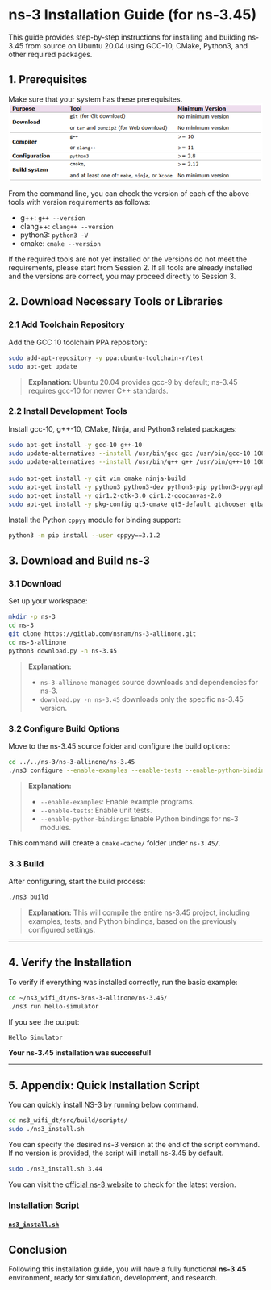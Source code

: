# ns-3 Installation Guide (for ns-3.45)
This guide provides step-by-step instructions for installing and building ns-3.45 from source on Ubuntu 20.04 using GCC-10, CMake, Python3, and other required packages.

## 1. Prerequisites
Make sure that your system has these prerequisites.
![image](../doc/images/requirement_ns3.png)

From the command line, you can check the version of each of the above tools with version requirements as follows:
* g++: `g++ --version`
* clang++: `clang++ --version`
* python3: `python3 -V`
* cmake: `cmake --version`

If the required tools are not yet installed or the versions do not meet the requirements, please start from Session 2. If all tools are already installed and the versions are correct, you may proceed directly to Session 3.

## 2. Download Necessary Tools or Libraries

### 2.1 Add Toolchain Repository
Add the GCC 10 toolchain PPA repository:
```bash
sudo add-apt-repository -y ppa:ubuntu-toolchain-r/test
sudo apt-get update
```

> **Explanation:** Ubuntu 20.04 provides gcc-9 by default; ns-3.45 requires gcc-10 for newer C++ standards.


### 2.2 Install Development Tools

Install gcc-10, g++-10, CMake, Ninja, and Python3 related packages:

```bash
sudo apt-get install -y gcc-10 g++-10
sudo update-alternatives --install /usr/bin/gcc gcc /usr/bin/gcc-10 100
sudo update-alternatives --install /usr/bin/g++ g++ /usr/bin/g++-10 100

sudo apt-get install -y git vim cmake ninja-build
sudo apt-get install -y python3 python3-dev python3-pip python3-pygraphviz python3-gi python3-gi-cairo ipython3
sudo apt-get install -y gir1.2-gtk-3.0 gir1.2-goocanvas-2.0
sudo apt-get install -y pkg-config qt5-qmake qt5-default qtchooser qtbase5-dev-tools qtbase5-dev libgtk-3-dev
```

Install the Python `cppyy` module for binding support:

```bash
python3 -m pip install --user cppyy==3.1.2
```


## 3. Download and Build ns-3

### 3.1 Download
Set up your workspace:

```bash
mkdir -p ns-3
cd ns-3
git clone https://gitlab.com/nsnam/ns-3-allinone.git
cd ns-3-allinone
python3 download.py -n ns-3.45
```

> **Explanation:**
> - `ns-3-allinone` manages source downloads and dependencies for ns-3.
> - `download.py -n ns-3.45` downloads only the specific ns-3.45 version.


### 3.2 Configure Build Options

Move to the ns-3.45 source folder and configure the build options:

```bash
cd ../../ns-3/ns-3-allinone/ns-3.45
./ns3 configure --enable-examples --enable-tests --enable-python-bindings
```

> **Explanation:**
> - `--enable-examples`: Enable example programs.
> - `--enable-tests`: Enable unit tests.
> - `--enable-python-bindings`: Enable Python bindings for ns-3 modules.

This command will create a `cmake-cache/` folder under `ns-3.45/`.

### 3.3 Build

After configuring, start the build process:

```bash
./ns3 build
```

> **Explanation:** This will compile the entire ns-3.45 project, including examples, tests, and Python bindings, based on the previously configured settings.

---

## 4. Verify the Installation

To verify if everything was installed correctly, run the basic example:

```bash
cd ~/ns3_wifi_dt/ns-3/ns-3-allinone/ns-3.45/
./ns3 run hello-simulator
```

If you see the output:
```
Hello Simulator
```

**Your ns-3.45 installation was successful!**

---

## 5. Appendix: Quick Installation Script
You can quickly install NS-3 by running below command.
```bash
cd ns3_wifi_dt/src/build/scripts/
sudo ./ns3_install.sh
```
You can specify the desired ns-3 version at the end of the script command. If no version is provided, the script will install ns-3.45 by default.
```bash
sudo ./ns3_install.sh 3.44
```
You can visit the [official ns-3 website](https://www.nsnam.org/releases/) to check for the latest version.

### Installation Script
#### [`ns3_install.sh`](../src/build/scripts/ns3_install.sh)

## Conclusion

Following this installation guide, you will have a fully functional **ns-3.45** environment, ready for simulation, development, and research.

